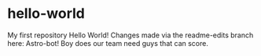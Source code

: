 # hello-world
My first repository Hello World!
Changes made via the readme-edits branch here:
Astro-bot! Boy does our team need guys that can score.
